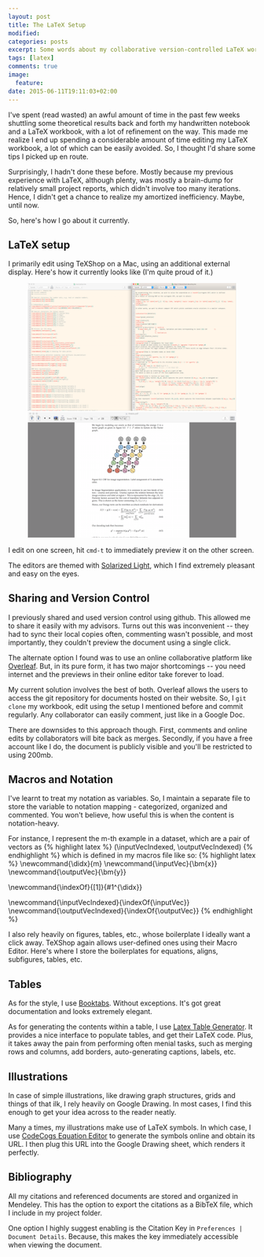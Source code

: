 ```yaml
---
layout: post
title: The LaTeX Setup
modified:
categories: posts
excerpt: Some words about my collaborative version-controlled LaTeX workflow.
tags: [latex]
comments: true
image:
  feature:
date: 2015-06-11T19:11:03+02:00
---
```



I've spent (read wasted) an awful amount of time in the past few weeks shuttling
some theoretical results back and forth my handwritten notebook and a LaTeX workbook,
with a lot of refinement on the way.
This made me realize I end up spending a considerable amount of time editing
my LaTeX workbook, a lot of which can be easily avoided.
So, I thought I'd share some tips I picked up en route.

Surprisingly, I hadn't done these before.
Mostly because my previous experience with LaTeX, although plenty, was mostly
 a brain-dump for relatively small project reports, which didn't involve too many
 iterations.
Hence, I didn't get a chance to realize my amortized inefficiency.
Maybe, until now.

So, here's how I go about it currently.

## LaTeX setup
I primarily edit using TeXShop on a Mac, using an additional external display.
Here's how it currently looks like (I'm quite proud of it.)

<figure class="half">
    <a href="/images/latex-setup-1.png"><img src="/images/latex-setup-1.png"></a>
    <a href="/images/latex-setup-2.png"><img src="/images/latex-setup-2.png"></a>
    <figcaption></figcaption>
</figure>

I edit on one screen, hit `cmd-t` to immediately preview it on the other screen.

The editors are themed with
[Solarized Light](https://github.com/altercation/solarized/issues/167), which
I find extremely pleasant and easy on the eyes.


## Sharing and Version Control
I previously shared and used version control using github.
This allowed me to share it easily with my advisors.
Turns out this was inconvenient -- they had to sync their local copies often, commenting
wasn't possible, and most importantly, they couldn't preview the document using
a single click.

The alternate option I found was to use an online collaborative platform like
[Overleaf](https://www.overleaf.com/).
But, in its pure form, it has two major shortcomings -- you need internet and
the previews in their online editor take forever to load.

My current solution involves the best of both.
Overleaf allows the users to access the git repository for documents hosted
on their website.
So, I `git clone` my workbook, edit using the setup I mentioned before
 and commit regularly.
Any collaborator can easily comment, just like in a Google Doc.

There are downsides to this approach though.
First, comments and online edits by collaborators will bite back as merges.
Secondly, if you have a free account like I do, the document is publicly
visible and you'll be restricted to using 200mb.


## Macros and Notation

I've learnt to treat my notation as variables.
So, I maintain a separate file to store the variable to notation mapping -
categorized, organized and commented.
You won't believe, how useful this is when the content is notation-heavy.

For instance, I represent the m-th example in a dataset,
which are a pair of vectors as
{% highlight latex %}
(\inputVecIndexed, \outputVecIndexed)
{% endhighlight %}
which is defined in my macros file like so:
{% highlight latex %}
\newcommand{\didx}{m}
\newcommand{\inputVec}{\bm{x}}
\newcommand{\outputVec}{\bm{y}}

\newcommand{\indexOf}{[1]}{#1^{\didx}}

\newcommand{\inputVecIndexed}{\indexOf{\inputVec}}
\newcommand{\outputVecIndexed}{\indexOf{\outputVec}}
{% endhighlight %}

I also rely heavily on figures, tables, etc., whose boilerplate I ideally want
a click away.
TeXShop again allows user-defined ones using their Macro Editor.
Here's where I store the boilerplates for equations, aligns, subfigures,
tables, etc.


## Tables
As for the style, I use
[Booktabs](http://www.inf.ethz.ch/personal/markusp/teaching/guides/guide-tables.pdf).
Without exceptions.
It's got great documentation and looks extremely elegant.

As for generating the contents within a table, I use
[Latex Table Generator](http://www.tablesgenerator.com/).
It provides a nice interface to populate tables, and get their LaTeX code.
Plus, it takes away the pain from performing often menial tasks, such as merging
rows and columns, add borders, auto-generating captions, labels, etc.


## Illustrations
In case of simple illustrations, like drawing graph structures, grids and things
of that ilk, I rely heavily on Google Drawing.
In most cases, I find this enough to get your idea across to the reader neatly.

Many a times, my illustrations make use of LaTeX symbols.
In which case, I use [CodeCogs Equation Editor](http://www.codecogs.com/latex/eqneditor.php)
to generate the symbols online and obtain its URL.
I then plug this URL into the Google Drawing sheet, which renders it perfectly.


## Bibliography
All my citations and referenced documents are stored and organized in Mendeley.
This has the option to export the citations as a BibTeX file, which I include
in my project folder.

One option I highly suggest enabling is the Citation Key in
`Preferences | Document Details`.
Because, this makes the key immediately accessible when viewing the document.
